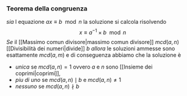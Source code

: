 ### Teorema della congruenza
_sia_ l equazione $ax \equiv b \mod n$ 
la soluzione si calcola risolvendo  $$x \equiv a^{-1}\times b \mod n$$
_Se_ il [[Massimo comun divisore|massimo comun divisore]] $mcd(a,n)$ [[Divisibilità dei numeri|divide]] $b$
_allora_ le soluzioni ammesse sono esattamente $mcd(a,m)$ e di conseguenza abbiamo che la soluzione è
 - _unica_ se $mcd(a,n)=1$ ovvero $a$ e $n$ sono [[Insieme dei coprimi|coprimi]],
 - _piu di uno_ se  $mcd(a,n) \mid b$  e $mcd(a,n) \not = 1$
 - _nessuno_ se $mcd(a,n)\nmid b$
